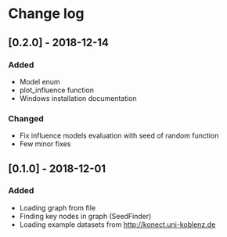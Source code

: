 # Change log

## [0.2.0] - 2018-12-14

### Added
- Model enum
- plot_influence function
- Windows installation documentation

### Changed
- Fix influence models evaluation with seed of random function
- Few minor fixes

## [0.1.0] - 2018-12-01

### Added
- Loading graph from file
- Finding key nodes in graph (SeedFinder)
- Loading example datasets from http://konect.uni-koblenz.de
